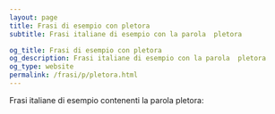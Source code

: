 ```yaml
---
layout: page
title: Frasi di esempio con pletora 
subtitle: Frasi italiane di esempio con la parola  pletora

og_title: Frasi di esempio con pletora 
og_description: Frasi italiane di esempio con la parola  pletora
og_type: website
permalink: /frasi/p/pletora.html
---
```


Frasi italiane di esempio contenenti la parola pletora:


